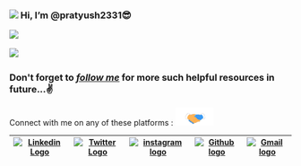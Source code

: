 ### <img src="https://github.com/TheDudeThatCode/TheDudeThatCode/blob/master/Assets/Hi.gif" width="29px"> Hi, I’m @pratyush2331😎

![](https://komarev.com/ghpvc/?username=pratyush2331&style=plastic)

<img src="https://github-readme-stats.vercel.app/api?username=pratyush2331&bg_color=30,e96443,904e95&title_color=fff&text_color=fff&icon_color=79ff97&count_private=true&show_icons=true" />
<!---- 💞️ I’m looking to collaborate on ...
- 📫 How to reach me ...--->

### Don't forget to *[follow me]* for more such helpful resources in future...✌️

<span>Connect with me on any of these platforms :
<img src="https://github.com/pratyush2331/pratyush2331/blob/main/assets/Handshake.gif" height="32px">
</span>

| [<img src="https://github.com/TheDudeThatCode/TheDudeThatCode/blob/master/Assets/Linkedin.svg" alt="Linkedin Logo" width="32">](https://www.linkedin.com/in/pratyush-raj-40b45ab2/) | [<img src="https://github.com/TheDudeThatCode/TheDudeThatCode/blob/master/Assets/Twitter.svg" alt="Twitter Logo" width="32">](https://twitter.com/pratyush2331/) | [<img src="https://github.com/TheDudeThatCode/TheDudeThatCode/blob/master/Assets/Instagram.svg" alt="instagram logo" width="32">](https://www.instagram.com/pratyush2331/) | [<img src="https://cdn0.iconfinder.com/data/icons/shift-logotypes/32/Github-512.png" alt="Github logo" width="34">](https://github.com/pratyush2331) | [<img src="https://github.com/TheDudeThatCode/TheDudeThatCode/blob/master/Assets/Gmail.svg" alt="Gmail logo" height="32">](mailto:pratyush2331@gmail.com)
|:---:|:---:|:---:|:---:|:---:|





[GitHub]: <https://github.com/pratyush2331/>
[follow me]: <https://github.com/pratyush2331/>
